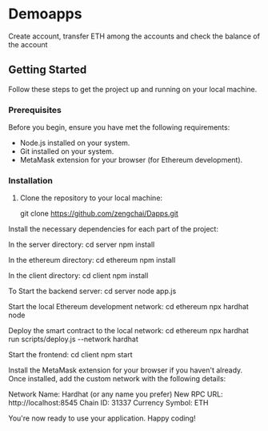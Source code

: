 # Demoapps

Create account, transfer ETH among the accounts and check the balance of the account

## Getting Started

Follow these steps to get the project up and running on your local machine.

### Prerequisites

Before you begin, ensure you have met the following requirements:

- Node.js installed on your system.
- Git installed on your system.
- MetaMask extension for your browser (for Ethereum development).

### Installation

1. Clone the repository to your local machine:

   git clone https://github.com/zengchai/Dapps.git

Install the necessary dependencies for each part of the project:

In the server directory:
   cd server
   npm install

In the ethereum directory:
   cd ethereum
   npm install

In the client directory:
   cd client
   npm install

To Start the backend server:
   cd server
   node app.js

Start the local Ethereum development network:
   cd ethereum
   npx hardhat node

Deploy the smart contract to the local network:
   cd ethereum
   npx hardhat run scripts/deploy.js --network hardhat

Start the frontend:
   cd client
   npm start

Install the MetaMask extension for your browser if you haven't already. Once installed, add the custom network with the following details:

Network Name: Hardhat (or any name you prefer)
New RPC URL: http://localhost:8545
Chain ID: 31337
Currency Symbol: ETH

You're now ready to use your application. Happy coding!